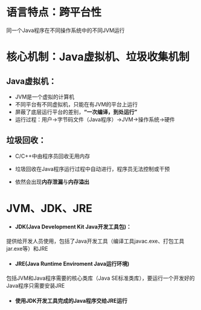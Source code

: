# 语言特点：跨平台性

同一个Java程序在不同操作系统中的不同JVM运行



# 核心机制：Java虚拟机、垃圾收集机制

## Java虚拟机：

- JVM是一个虚拟的计算机
- 不同平台有不同虚拟机，只能在有JVM的平台上运行
- 屏蔽了底层运行平台的差别，**“一次编译，到处运行”**
- 运行过程：用户->字节码文件（Java程序）->JVM->操作系统->硬件

## 垃圾回收：

- C/C++中由程序员回收无用内存

- 垃圾回收在Java程序运行过程中自动进行，程序员无法控制或干预

- 依然会出现**内存泄漏**与**内存溢出**

  

# JVM、JDK、JRE

- #### JDK(Java Development Kit     Java开发工具包)：

提供给开发人员使用，包括了Java开发工具（编译工具javac.exe、打包工具jar.exe等）和JRE

- #### JRE(Java Runtime Enviroment     Java运行环境)

包括JVM和Java程序需要的核心类库（Java SE标准类库），要运行一个开发好的Java程序只需要安装JRE

- #### 使用JDK开发工具完成的Java程序交给JRE运行